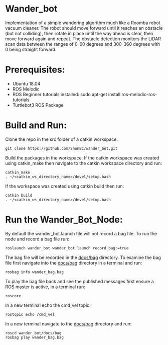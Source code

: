 # Wander_bot
Implementation of a simple wandering algorithm much like a Roomba robot vacuum cleaner. The robot should move forward until it reaches an obstacle (but not colliding), then rotate in place until the way ahead is clear, then move forward again and repeat. The obstacle detection monitors the LiDAR scan data between the ranges of 0-60 degrees and 300-360 degrees with 0 being straight forward.

# Prerequisites:
- Ubuntu 18.04
- ROS Melodic
- ROS Beginner tutorials installed:
    sudo apt-get install ros-melodic-ros-tutorials
- Turtlebot3 ROS Package

# Build and Run:
Clone the repo in the src folder of a catkin workspace.

    git clone https://github.com/ShonBC/wander_bot.git

Build the packages in the workspace. 
If the catkin workspace was created using catkin_make then navigate to the catkin workspace directory and run:

    catkin_make
    . ~/<catkin_ws_directory_name>/devel/setup.bash

If the workspace was created using catkin build then run:

    catkin build
    . ~/<catkin_ws_directory_name>/devel/setup.bash

# Run the Wander_Bot_Node:
By default the wander_bot.launch file will not record a bag file. To run the node and record a bag file run:

    roslaunch wander_bot wander_bot.launch record_bag:=true

The bag file will be recorded in the [docs/bag](docs/bag) directory. To examine the bag file first navigate into the [docs/bag](docs/bag) directory in a terminal and run:

    rosbag info wander_bag.bag
    
To play the bag file back and see the published messages first ensure a ROS master is active, in a terminal run:

    roscore

In a new terminal echo the cmd_vel topic:

    rostopic echo /cmd_vel

In a new terminal navigate to the [docs/bag](docs/bag) directory and run:

    roscd wander_bot/docs/bag
    rosbag play wander_bag.bag
